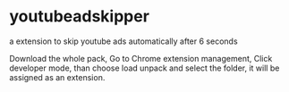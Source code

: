 # youtubeadskipper
a extension to skip youtube ads automatically after 6 seconds

Download the whole pack, Go to Chrome extension management, Click developer mode, than choose load unpack and select the folder, it will be assigned as an extension. 
